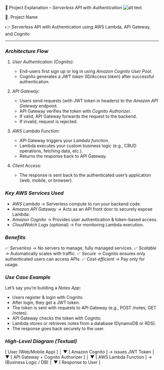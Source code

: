 🚀 Project Explanation – *Serverless API with Authentication*
![alt text](Downloads)

🔵. Project Name

👉 Serverless API with Authentication using AWS Lambda, API Gateway, and Cognito

---

### *Architecture Flow*

1. *User Authentication (Cognito):*

   * End-users first sign up or log in using *Amazon Cognito User Pool*.
   * Cognito generates a *JWT token* (ID/Access token) after successful authentication.

2. *API Gateway:*

   * Users send requests (with JWT token in headers) to the *Amazon API Gateway* endpoint.
   * API Gateway verifies the token with *Cognito Authorizer*.
   * If valid, API Gateway forwards the request to the backend.
   * If invalid, request is rejected.

3. *AWS Lambda Function:*

   * API Gateway triggers your *Lambda function*.
   * Lambda executes your custom business logic (e.g., CRUD operations, fetching data, etc.).
   * Returns the response back to API Gateway.

4. *Client Access:*

   * The response is sent back to the authenticated user’s application (web, mobile, or browser).



### *Key AWS Services Used*

* *AWS Lambda* → Serverless compute to run your backend code.
* *Amazon API Gateway* → Acts as an API front door to securely expose Lambda.
* *Amazon Cognito* → Provides user authentication & token-based access.
* *CloudWatch Logs* (optional) → For monitoring Lambda execution.


### *Benefits*

✅ *Serverless* → No servers to manage, fully managed services.
✅ *Scalable* → Automatically scales with traffic.
✅ *Secure* → Cognito ensures only authenticated users can access APIs.
✅ *Cost-efficient* → Pay only for usage.


### *Use Case Example*

Let’s say you’re building a *Notes App*:

* Users register & login with Cognito.
* After login, they get a JWT token.
* The token is sent with requests to API Gateway (e.g., POST /notes, GET /notes).
* API Gateway checks the token with Cognito.
* Lambda stores or retrieves notes from a database (DynamoDB or RDS).
* The response goes back securely to the user.


### *High-Level Diagram (Textual)*


[ User (Web/Mobile App) ] 
        │
        ▼
 [ Amazon Cognito ] → issues JWT Token
        │
        ▼
 [ API Gateway + Cognito Authorizer ]
        │
        ▼
 [ AWS Lambda Function ] → (Business Logic / DB)
        │
        ▼
   [ Response to User ]



